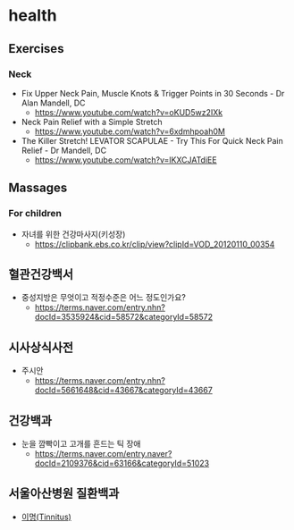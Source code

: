 # health
## Exercises
### Neck
* Fix Upper Neck Pain, Muscle Knots & Trigger Points in 30 Seconds - Dr Alan Mandell, DC
  * https://www.youtube.com/watch?v=oKUD5wz2IXk
* Neck Pain Relief with a Simple Stretch
  * https://www.youtube.com/watch?v=6xdmhpoah0M
* The Killer Stretch! LEVATOR SCAPULAE - Try This For Quick Neck Pain Relief - Dr Mandell, DC
  * https://www.youtube.com/watch?v=lKXCJATdiEE

## Massages
### For children
* 자녀를 위한 건강마사지(키성장)
  * https://clipbank.ebs.co.kr/clip/view?clipId=VOD_20120110_00354

## 혈관건강백서
* 중성지방은 무엇이고 적정수준은 어느 정도인가요?
  * https://terms.naver.com/entry.nhn?docId=3535924&cid=58572&categoryId=58572

## 시사상식사전
* 주시안
  * https://terms.naver.com/entry.nhn?docId=5661648&cid=43667&categoryId=43667

## 건강백과
* 눈을 깜빡이고 고개를 흔드는 틱 장애
  * https://terms.naver.com/entry.naver?docId=2109376&cid=63166&categoryId=51023

## 서울아산병원 질환백과
* [이명(Tinnitus)](https://www.amc.seoul.kr/asan/healthinfo/disease/diseaseDetail.do?contentId=32441)
